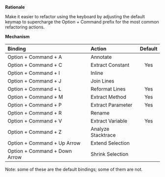 **Rationale**

Make it easier to refactor using the keyboard by adjusting the default keymap to supercharge the Option + Command prefix for the most common refactoring actions.

**Mechanism**

| Binding                       | Action             | Default |
| :---------------------------- | :----------------- | :-----: |
| Option + Command + A          | Annotate           |         |
| Option + Command + C          | Extract Constant   | Yes     |
| Option + Command + I          | Inline             |         |
| Option + Command + J          | Join Lines         |         |
| Option + Command + L          | Reformat Lines     | Yes     |
| Option + Command + M          | Extract Method     | Yes     |
| Option + Command + P          | Extract Parameter  | Yes     |
| Option + Command + R          | Rename             |         |
| Option + Command + V          | Extract Variable   | Yes     |
| Option + Command + Z          | Analyze Stacktrace |         |
| Option + Command + Up Arrow   | Extend Selection   |         |
| Option + Command + Down Arrow | Shrink Selection   |         |

Note: some of these are the default bindings; some of them are not.
